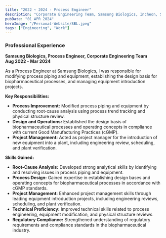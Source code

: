 ```yaml
---
title: "2022 ~ 2024 - Process Engineer"
description: "Corporate Engineering Team, Samsung Biologics, Incheon, South Korea"
pubDate: "01 APR 2024"
heroImage: "/Personal-Website/SBL.jpeg"
tags: ["Engineering", "Work"]
---
```


### Professional Experience

**Samsung Biologics, Process Engineer, Corporate Engineering Team**  
**Aug 2022 - Mar 2024**

As a Process Engineer at Samsung Biologics, I was responsible for modifying process piping and equipment, establishing the design basis for biopharmaceutical processes, and managing equipment introduction projects.

**Key Responsibilities:**

- **Process Improvement:** Modified process piping and equipment by conducting root-cause analysis using process trend tracking and physical structure review.
- **Design and Operations:** Established the design basis of biopharmaceutical processes and operating concepts in compliance with current Good Manufacturing Practices (cGMP).
- **Project Management:** Acted as project manager for the introduction of new equipment into a plant, including engineering review, scheduling, and plant verification.

**Skills Gained:**

- **Root-Cause Analysis:** Developed strong analytical skills by identifying and resolving issues in process piping and equipment.
- **Process Design:** Gained expertise in establishing design bases and operating concepts for biopharmaceutical processes in accordance with cGMP standards.
- **Project Management:** Enhanced project management skills through leading equipment introduction projects, including engineering reviews, scheduling, and plant verification.
- **Technical Proficiency:** Improved technical skills related to process engineering, equipment modification, and physical structure reviews.
- **Regulatory Compliance:** Strengthened understanding of regulatory requirements and compliance standards in the biopharmaceutical industry.



